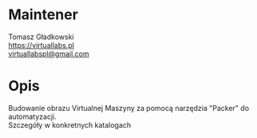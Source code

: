 # Maintener
Tomasz Gładkowski
<br>
https://virtuallabs.pl
<br>
virtuallabspl@gmail.com
<br>

# Opis

Budowanie obrazu Virtualnej Maszyny za pomocą narzędzia "Packer" do automatyzacji.
<br>
Szczegóły w konkretnych katalogach
